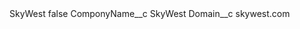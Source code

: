 <?xml version="1.0" encoding="UTF-8"?>
<CustomMetadata xmlns="http://soap.sforce.com/2006/04/metadata" xmlns:xsi="http://www.w3.org/2001/XMLSchema-instance" xmlns:xsd="http://www.w3.org/2001/XMLSchema">
    <label>SkyWest</label>
    <protected>false</protected>
    <values>
        <field>ComponyName__c</field>
        <value xsi:type="xsd:string">SkyWest</value>
    </values>
    <values>
        <field>Domain__c</field>
        <value xsi:type="xsd:string">skywest.com</value>
    </values>
</CustomMetadata>
